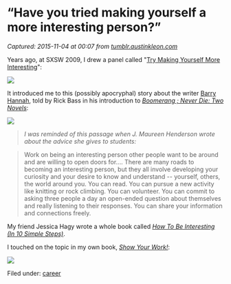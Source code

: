 # “Have you tried making yourself a more interesting person?”

_Captured: 2015-11-04 at 00:07 from [tumblr.austinkleon.com](http://tumblr.austinkleon.com/post/131619001431)_

Years ago, at SXSW 2009, I drew a panel called "[Try Making Yourself More Interesting](https://www.flickr.com/photos/deathtogutenberg/3376651151/in/album-72157615774456940/)":

![](http://41.media.tumblr.com/45ca1044778082b8a05911d6576ac102/tumblr_inline_nwkoakvTnf1qz6f4b_1280.jpg)

It introduced me to this (possibly apocryphal) story about the writer [Barry Hannah](http://tumblr.austinkleon.com/tagged/barry+hannah), told by Rick Bass in his introduction to _[Boomerang ; Never Die: Two Novels](http://www.amazon.com/exec/obidos/ASIN/0878057021/wwwaustinkleo-20/ref=nosim/)_:

![](http://40.media.tumblr.com/f50426f8c7d42b07479ed34565c28d76/tumblr_inline_nwkoh4TukN1qz6f4b_1280.png)

> _I was reminded of this passage when J. Maureen Henderson wrote about the advice she gives to students:_

> Work on being an interesting person other people want to be around and are willing to open doors for…. There are many roads to becoming an interesting person, but they all involve developing your curiosity and your desire to know and understand -- yourself, others, the world around you. You can read. You can pursue a new activity like knitting or rock climbing. You can volunteer. You can commit to asking three people a day an open-ended question about themselves and really listening to their responses. You can share your information and connections freely.  


My friend Jessica Hagy wrote a whole book called _[How To Be Interesting (In 10 Simple Steps)](http://www.amazon.com/exec/obidos/ASIN/0761174702/wwwaustinkleo-20/ref=nosim/)_.

I touched on the topic in my own book, _[Show Your Work!](http://showyrwork.com)_:

![](http://40.media.tumblr.com/1293373707ea4eb5bb08690189ee53f9/tumblr_inline_nwkootgXxS1qz6f4b_540.jpg)

Filed under: [career](http://tumblr.austinkleon.com/tagged/career)
